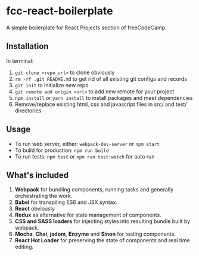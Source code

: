 # fcc-react-boilerplate
A simple boilerplate for React Projects section of freeCodeCamp.

## Installation
In terminal:

1. `git clone <repo_url>` to clone obviously
2. `rm -rf .git README.md` to get rid of all existing git configs and records
3. `git init` to initialize new repo
4. `git remote add origin <url>` to add new remote for your project
5. `npm install` or `yarn install` to install packages and meet dependencies
6. Remove/replace existing html, css and javascript files in src/ and test/ directories

## Usage

* To run web server, either:
`webpack-dev-server` or `npm start`
* To build for production:
`npm run build`
* To run tests:
`npm test` or `npm run test:watch` for auto run

## What's included
1. **Webpack** for bundling components, running tasks and generally orchestrating the work.
2. **Babel** for transpiling ES6 and JSX syntax.
3. **React** obviously
4. **Redux** as alternative for state management of components.
5. **CSS and SASS loaders** for injecting styles into resulting bundle built by webpack.
6. **Mocha**, **Chai**, **jsdom**, **Enzyme** and **Sinon** for testing components.
7. **React Hot Loader** for preserving the state of components and real time editing.
